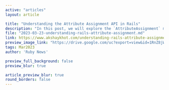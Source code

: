 ```yaml
---
active: "articles"
layout: article

title: "Understanding the Attribute Assignment API in Rails"
description: "In this post, we will explore the `AttributeAssignment` module in Rails, which allows you to set an object's attributes by passing in a hash, a feature commonly used by Active Record models. We'll also learn a little metaprogramming along the way."
file: "2023-03-23-understanding-rails-attribute-assignment.md"
link: https://www.akshaykhot.com/understanding-rails-attribute-assignment/ 
preview_image_link: "https://drive.google.com/uc?export=view&id=1RnZ8jWDj3Kze_yGfgvKveN0f_umtTyvX"
tags: Mar2023
author: 'Ruby News'

preview_full_background: false
preview_blur: true

article_preview_blur: true
round_borders: false
---
```

